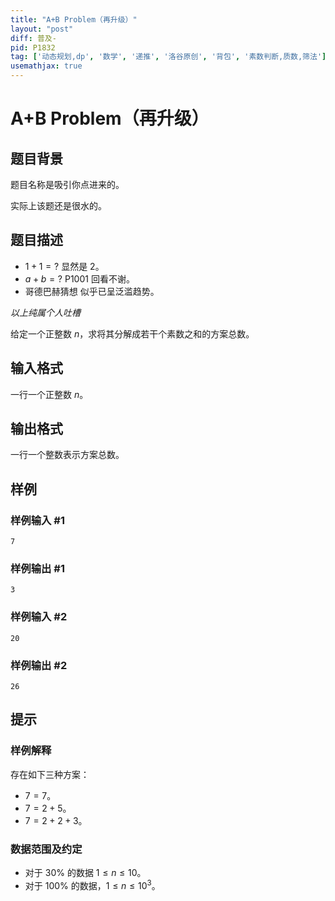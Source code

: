 ```yaml
---
title: "A+B Problem（再升级）"
layout: "post"
diff: 普及-
pid: P1832
tag: ['动态规划,dp', '数学', '递推', '洛谷原创', '背包', '素数判断,质数,筛法']
usemathjax: true
---
```


# A+B Problem（再升级）
## 题目背景

题目名称是吸引你点进来的。

实际上该题还是很水的。

## 题目描述

- $1+1=?$ 显然是 $2$。
- $a+b=?$ P1001 回看不谢。
- 哥德巴赫猜想 似乎已呈泛滥趋势。

_以上纯属个人吐槽_

给定一个正整数 $n$，求将其分解成若干个素数之和的方案总数。


## 输入格式

一行一个正整数 $n$。

## 输出格式

一行一个整数表示方案总数。
## 样例

### 样例输入 #1
```
7
```
### 样例输出 #1
```
3
```
### 样例输入 #2
```
20
```
### 样例输出 #2
```
26
```
## 提示

### 样例解释

存在如下三种方案：

- $7=7$。
- $7=2+5$。
- $7=2+2+3$。

### 数据范围及约定

- 对于 $30\%$ 的数据 $1\le n\le 10$。
- 对于 $100\%$ 的数据，$1\le n\le 10^3$。

